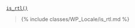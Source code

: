 <p><a href="https://developer.wordpress.org/reference/functions/is_rtl/"><code>is_rtl()</code></a></p>

<blockquote>

{% include classes/WP_Locale/is_rtl.md %}

</blockquote>